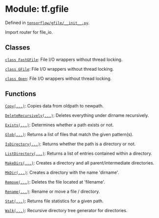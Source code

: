 <div itemscope itemtype="http://developers.google.com/ReferenceObject">
<meta itemprop="name" content="tf.gfile" />
<meta itemprop="path" content="Stable" />
</div>

# Module: tf.gfile



Defined in [`tensorflow/gfile/__init__.py`](https://www.tensorflow.org/code/tensorflow/gfile/__init__.py).

Import router for file_io.

## Classes

[`class FastGFile`](../tf/gfile/FastGFile.md): File I/O wrappers without thread locking.

[`class GFile`](../tf/gfile/GFile.md): File I/O wrappers without thread locking.

[`class Open`](../tf/gfile/GFile.md): File I/O wrappers without thread locking.

## Functions

[`Copy(...)`](../tf/gfile/Copy.md): Copies data from oldpath to newpath.

[`DeleteRecursively(...)`](../tf/gfile/DeleteRecursively.md): Deletes everything under dirname recursively.

[`Exists(...)`](../tf/gfile/Exists.md): Determines whether a path exists or not.

[`Glob(...)`](../tf/gfile/Glob.md): Returns a list of files that match the given pattern(s).

[`IsDirectory(...)`](../tf/gfile/IsDirectory.md): Returns whether the path is a directory or not.

[`ListDirectory(...)`](../tf/gfile/ListDirectory.md): Returns a list of entries contained within a directory.

[`MakeDirs(...)`](../tf/gfile/MakeDirs.md): Creates a directory and all parent/intermediate directories.

[`MkDir(...)`](../tf/gfile/MkDir.md): Creates a directory with the name 'dirname'.

[`Remove(...)`](../tf/gfile/Remove.md): Deletes the file located at 'filename'.

[`Rename(...)`](../tf/gfile/Rename.md): Rename or move a file / directory.

[`Stat(...)`](../tf/gfile/Stat.md): Returns file statistics for a given path.

[`Walk(...)`](../tf/gfile/Walk.md): Recursive directory tree generator for directories.

